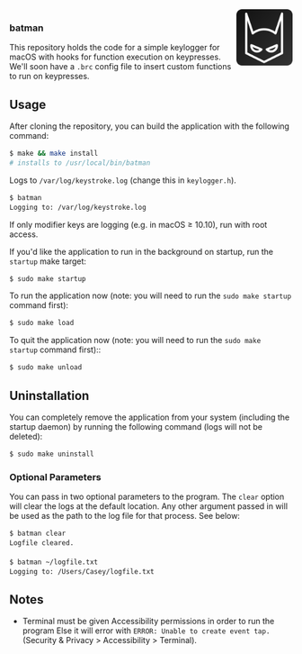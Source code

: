 <img src="./assets/icon.svg" width="100" height="100" align="right">

### batman
This repository holds the code for a simple keylogger for macOS with hooks for function execution on keypresses. We'll soon have a `.brc` config file to insert custom functions to run on keypresses.

## Usage
After cloning the repository, you can build the application with the following command:

```bash
$ make && make install
# installs to /usr/local/bin/batman
```

Logs to `/var/log/keystroke.log` (change this in `keylogger.h`).

```bash
$ batman
Logging to: /var/log/keystroke.log
```

If only modifier keys are logging (e.g. in macOS ≥ 10.10), run with root access.

If you'd like the application to run in the background on startup, run the `startup` make target:

```bash
$ sudo make startup
```

To run the application now (note: you will need to run the `sudo make startup` command first):

```bash
$ sudo make load
```

To quit the application now (note: you will need to run the `sudo make startup` command first)::

```bash
$ sudo make unload
```

## Uninstallation

You can completely remove the application from your system (including the startup daemon) by running the following command (logs will not be deleted):

```bash
$ sudo make uninstall
```

### Optional Parameters
You can pass in two optional parameters to the program. The `clear` option will clear the logs at the default location. Any other argument passed in will be used as the path to the log file for that process. See below:

```bash
$ batman clear
Logfile cleared.

$ batman ~/logfile.txt
Logging to: /Users/Casey/logfile.txt
```

## Notes
- Terminal must be given Accessibility permissions in order to run the program Else it will error with `ERROR: Unable to create event tap.` (Security & Privacy > Accessibility > Terminal).